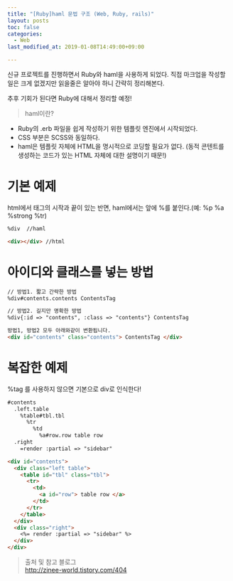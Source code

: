 ```yaml
---
title: "[Ruby]haml 문법 구조 (Web, Ruby, rails)"
layout: posts
toc: false
categories:
  - Web
last_modified_at: 2019-01-08T14:49:00+09:00

---
```


신규 프로젝트를 진행하면서 Ruby와 haml을 사용하게 되었다.
직접 마크업을 작성할 일은 크게 없겠지만 읽을줄은 알아야 하니 간략히 정리해본다.  

추후 기회가 된다면 Ruby에 대해서 정리할 예정!  

> haml이란?
* Ruby의 .erb 파일을 쉽게 작성하기 위한 템플릿 엔진에서 시작되었다.
* CSS 부분은 SCSS와 동일하다.
* haml은 템플릿 자체에 HTML을 명시적으로 코딩할 필요가 없다. (동적 콘텐트를 생성하는 코드가 있는 HTML 자체에 대한 설명이기 때문!)


# 기본 예제  
html에서 태그의 시작과 끝이 있는 반면, haml에서는 앞에 %를 붙인다.(예: %p %a %strong %tr)
``` markdown
%div  //haml

<div></div> //html
```

# 아이디와 클래스를 넣는 방법

``` markdown
// 방법1. 짧고 간략한 방법
%div#contents.contents ContentsTag

// 방법2. 길지만 명확한 방법
%div{:id => "contents", :class => "contents"} ContentsTag

방법1, 방법2 모두 아래와같이 변환됩니다.
<div id="contents" class="contents"> ContentsTag </div>

```

# 복잡한 예제  
%tag 를 사용하지 않으면 기본으로 div로 인식한다!
``` markdown
#contents
  .left.table
    %table#tbl.tbl
      %tr
        %td
          %a#row.row table row
  .right
    =render :partial => "sidebar"
```

``` markdown
<div id="contents">
  <div class="left table">
    <table id="tbl" class="tbl">
      <tr>
        <td>
          <a id="row"> table row </a>
        </td>
      </tr>
    </table>
  </div>
  <div class="right">
    <%= render :partial => "sidebar" %>
  </div>
</div>
```


> 출처 및 참고 블로그  
<http://zinee-world.tistory.com/404>
